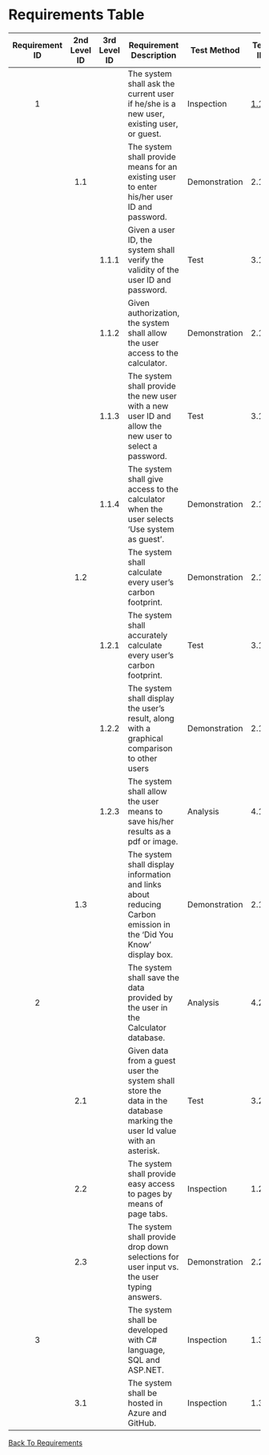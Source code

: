 # Requirements Table
| Requirement ID | 2nd Level ID | 3rd Level ID | Requirement Description | Test Method | Test ID |
| :-------------:| :----------: | :----------: | ----------------------- | ----------- | :------:|
| 1 |     |       | The system shall ask the current user if he/she is a new user, existing user, or guest.                                  | Inspection    | [1.1.1](https://github.com/montiqum/My_Carbon_Footprint_Calculator/blob/main/README.md/#testOne) |
|   | 1.1 |       | The system shall provide means for an existing user to enter his/her user ID and password.                               | Demonstration | 2.1.1  |
|   |     | 1.1.1 | Given a user ID, the system shall verify the validity of the user ID and password.                                       | Test          | 3.1.1 |
|   |     | 1.1.2 | Given authorization, the system shall allow the user access to the calculator.                                           | Demonstration | 2.1.2 |
|   |     | 1.1.3 | The system shall provide the new user with a new user ID and allow the new user to select a password.                    | Test          | 3.1.2 |
|   |     | 1.1.4 | The system shall give access to the calculator when the user selects ‘Use system as guest’.                              | Demonstration | 2.1.3 |
|   | 1.2 |       | The system shall calculate every user’s carbon footprint.                                                                | Demonstration | 2.1.4 |
|   |     | 1.2.1 | The system shall accurately calculate every user’s carbon footprint.                                                     | Test          | 3.1.3 |
|   |     | 1.2.2 | The system shall display the user’s result, along with a graphical comparison to other users                             | Demonstration | 2.1.5 |
|   |     | 1.2.3 | The system shall allow the user means to save his/her results as a pdf or image.                                         | Analysis      | 4.1.1 |
|   | 1.3 |       | The system shall display information and links about reducing Carbon emission in the ‘Did You Know’ display box.         | Demonstration | 2.1.6 |
| 2 |     |       | The system shall save the data provided by the user in the Calculator database.                                          | Analysis      | 4.2.1 |
|   | 2.1 |       | Given data from a guest user the system shall store the data in the database marking the user Id value with an asterisk. | Test          | 3.2.1 |
|   | 2.2 |       | The system shall provide easy access to pages by means of page tabs.                                                     | Inspection    | 1.2.1 |
|   | 2.3 |       | The system shall provide drop down selections for user input vs. the user typing answers.                                | Demonstration | 2.2.1 |  
| 3 |     |       | The system shall be developed with C# language, SQL and ASP.NET.                                                         | Inspection    | 1.3.1 |
|   | 3.1 |       | The system shall be hosted in Azure and GitHub.                                                                          | Inspection    | 1.3.2 |   


[Back To Requirements](https://github.com/montiqum/My_Carbon_Footprint_Calculator/tree/main/Requirements)
